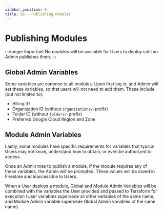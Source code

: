 ```yaml
---
sidebar_position: 6
title: 06 - Publishing Modules
---
```


# Publishing Modules

:::danger Important
No modules will be available for Users to deploy until an Admin publishes them.
:::

## Global Admin Variables

Some variables are common to all modules. Upon first log in, and Admin will set these variables, so that users will not need to add them. These include (but not limited to):

- Billing ID
- Organization ID (without `organizations/`-prefix)
- Folder ID (without `folders/`-prefix)
- Preferred Google Cloud Region and Zone

## Module Admin Variables

Lastly, some modules have specific requirements for variables that typical Users may not know, understand how to obtain, or even be authorized to access.

Once an Admin tries to publish a module, if the module requires any of these variables, the Admin will be prompted. These values will be saved in Firestore and inaccessible to Users.

When a User deploys a module, Global and Module Admin Variables will be combined with the variables the User provided and passed to Terraform for execution (User variables supersede all other variables of the same name, and Module Admin variable supersede Global Admin variables of the same name).
